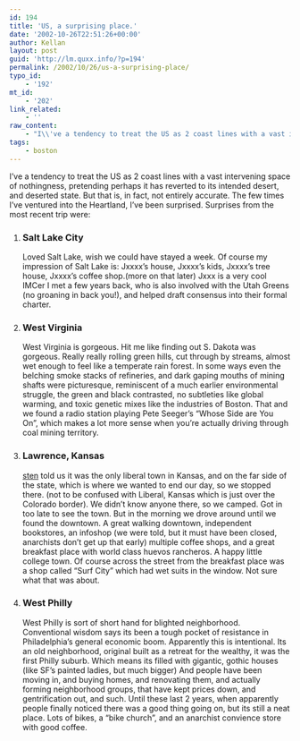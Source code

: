 ```yaml
---
id: 194
title: 'US, a surprising place.'
date: '2002-10-26T22:51:26+00:00'
author: Kellan
layout: post
guid: 'http://lm.quxx.info/?p=194'
permalink: /2002/10/26/us-a-surprising-place/
typo_id:
    - '192'
mt_id:
    - '202'
link_related:
    - ''
raw_content:
    - "I\\'ve a tendency to treat the US as 2 coast lines with a vast intervening space of nothingness, pretending perhaps it has reverted to its intended desert, and deserted state.  But that is, in fact, not entirely accurate.  The few times I\\'ve ventured into the Heartland, I\\'ve been surprised.  Surprises from the most recent trip were:\r\n\r\n<ol>\r\n<li><h3>Salt Lake City</h3>\r\nLoved Salt Lake, wish we could have stayed a week.  Of course my\r\nimpression of Salt Lake is:  Jxxxx\\'s house, Jxxxx\\'s kids, Jxxxx\\'s tree\r\nhouse, Jxxxx\\'s coffee shop.(more on that later)  Jxxx is a very cool IMCer I met a few years\r\nback, who is also involved with the Utah Greens (no groaning in back you!), and helped draft consensus into their formal charter.  \r\n\r\n<li><h3>West Virginia</h3>\r\n\r\nWest Virginia is gorgeous.  Hit me like finding out S. Dakota was\r\ngorgeous.  Really really rolling green hills, cut through by streams,\r\nalmost wet enough to feel like a temperate rain forest.  In some ways\r\neven the belching smoke stacks of refineries, and dark gaping mouths of\r\nmining shafts were picturesque, reminiscent of a much earlier\r\nenvironmental struggle, the green and black contrasted, no subtleties like\r\nglobal warming, and toxic genetic mixes like the industries of Boston.\r\nThat and we found a radio station playing Pete Seeger\\'s \\\"Whose Side are\r\nYou On\\\", which makes a lot more sense when you\\'re actually driving through\r\ncoal mining territory.\r\n\r\n<li><h3>Lawrence, Kansas</h3>\r\n<a href=\\\"http://atombom.com\\\">sten</a> told us it was the only liberal town in Kansas, and on the far side of the state, which is where we wanted to end our day, so we stopped there.  (not to be confused with Liberal, Kansas which is just over the Colorado border).  We didn\\'t know anyone there, so we camped.  Got in too late to see the town.  But in the morning\r\nwe drove around until we found the downtown.  A great walking downtown,  independent bookstores, an infoshop\r\n(we were told, but it must have been closed, anarchists don\\'t get up that early) multiple coffee shops, and a great\r\nbreakfast place with world class huevos rancheros.  A happy little college\r\ntown.  Of course across the street from the breakfast place\r\nwas a shop called \\\"Surf City\\\" which had wet suits in the window.  Not sure\r\nwhat that was about.\r\n\r\n<li><h3>West Philly</h3>\r\n West Philly is sort of short hand for blighted neighborhood.\r\nConventional wisdom says its been a tough pocket of resistance in\r\nPhiladelphia\\'s general economic boom.  Apparently this is intentional.\r\nIts an old neighborhood, original built as a retreat for the wealthy, it was the first Philly\r\nsuburb.  Which means its filled with gigantic, gothic houses (like SF\\'s\r\npainted ladies, but much bigger)  And people have been moving in, and\r\nbuying homes, and renovating them, and actually forming neighborhood\r\ngroups, that have kept prices down, and gentrification out, and such.\r\nUntil these last 2 years, when apparently people finally noticed there was\r\na good thing going on, but its still a neat place. Lots of bikes, a \\\"bike church\\\", and an anarchist convience store with good coffee.\r\n\r\n</ol>"
tags:
    - boston
---
```


I’ve a tendency to treat the US as 2 coast lines with a vast intervening space of nothingness, pretending perhaps it has reverted to its intended desert, and deserted state. But that is, in fact, not entirely accurate. The few times I’ve ventured into the Heartland, I’ve been surprised. Surprises from the most recent trip were:

1. ### Salt Lake City
    
    Loved Salt Lake, wish we could have stayed a week. Of course my impression of Salt Lake is: Jxxxx’s house, Jxxxx’s kids, Jxxxx’s tree house, Jxxxx’s coffee shop.(more on that later) Jxxx is a very cool IMCer I met a few years back, who is also involved with the Utah Greens (no groaning in back you!), and helped draft consensus into their formal charter.
2. ### West Virginia
    
    West Virginia is gorgeous. Hit me like finding out S. Dakota was gorgeous. Really really rolling green hills, cut through by streams, almost wet enough to feel like a temperate rain forest. In some ways even the belching smoke stacks of refineries, and dark gaping mouths of mining shafts were picturesque, reminiscent of a much earlier environmental struggle, the green and black contrasted, no subtleties like global warming, and toxic genetic mixes like the industries of Boston. That and we found a radio station playing Pete Seeger’s “Whose Side are You On”, which makes a lot more sense when you’re actually driving through coal mining territory.
3. ### Lawrence, Kansas
    
    [sten](http://atombom.com) told us it was the only liberal town in Kansas, and on the far side of the state, which is where we wanted to end our day, so we stopped there. (not to be confused with Liberal, Kansas which is just over the Colorado border). We didn’t know anyone there, so we camped. Got in too late to see the town. But in the morning we drove around until we found the downtown. A great walking downtown, independent bookstores, an infoshop (we were told, but it must have been closed, anarchists don’t get up that early) multiple coffee shops, and a great breakfast place with world class huevos rancheros. A happy little college town. Of course across the street from the breakfast place was a shop called “Surf City” which had wet suits in the window. Not sure what that was about.
4. ### West Philly
    
     West Philly is sort of short hand for blighted neighborhood. Conventional wisdom says its been a tough pocket of resistance in Philadelphia’s general economic boom. Apparently this is intentional. Its an old neighborhood, original built as a retreat for the wealthy, it was the first Philly suburb. Which means its filled with gigantic, gothic houses (like SF’s painted ladies, but much bigger) And people have been moving in, and buying homes, and renovating them, and actually forming neighborhood groups, that have kept prices down, and gentrification out, and such. Until these last 2 years, when apparently people finally noticed there was a good thing going on, but its still a neat place. Lots of bikes, a “bike church”, and an anarchist convience store with good coffee.